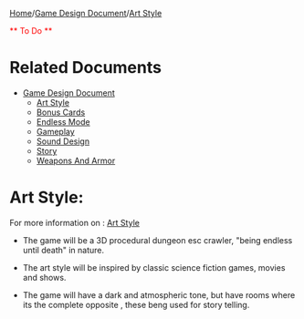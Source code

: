 [Home](../../README.md)/[Game Design Document](/docs/gdd/GameDesignDocument.MD)/[Art Style](ArtStyle.MD)

<span style="color:red">** To Do **</span>

# Related Documents
- [Game Design Document](/docs/GDD/GameDesignDocument.MD)
    - [Art Style](/docs/GDD/ArtStyle.MD)
    - [Bonus Cards](/docs/GDD/BonusCards.MD)
    - [Endless Mode](/docs/GDD/EndlessMode.md)
    - [Gameplay](/docs/GDD/Gameplay.MD)
    - [Sound Design](/docs/GDD/SoundDesign.MD)
    - [Story](/docs/GDD/Story.MD)
    - [Weapons And Armor](/docs/GDD/WeaponsAndArmor.MD)


<h1>Art Style:</h1>

For more information on : [Art Style](ArtStyle.MD)

- The game will be a 3D procedural dungeon esc crawler, "being endless until death" in nature.

- The art style will be inspired by classic science fiction games, movies and shows.

- The game will have a dark and atmospheric tone, but have rooms where its the complete opposite , these beng used for story telling.